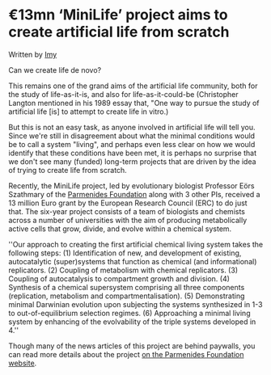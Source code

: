 # €13mn ‘MiniLife’ project aims to create artificial life from scratch
Written by [Imy](http://imytk.github.io)

Can we create life de novo? 

This remains one of the grand aims of the artificial life community, both for the study of life-as-it-is, and also for life-as-it-could-be (Christopher Langton mentioned in his 1989 essay that, "One way to pursue the study of artificial life [is] to attempt to create life in vitro.)

But this is not an easy task, as anyone involved in artificial life will tell you. Since we're still in disagreement about what the minimal conditions would be to call a system "living", and perhaps even less clear on how we would identify that these conditions have been met, it is perhaps no surprise that we don't see many (funded) long-term projects that are driven by the idea of trying to create life from scratch.

Recently, the MiniLife project, led by evolutionary biologist Professor Eörs Szathmary of the [Parmenides Foundation](https://www.parmenides-foundation.org/news/parmenides-foundation-wins-erc-synergy-grant) along with 3 other PIs, received a 13 million Euro grant by the European Research Council (ERC) to do just that. The six-year project consists of a team of biologists and chemists across a number of universities with the aim of producing metabolically active cells that grow, divide, and evolve within a chemical system.

''Our approach to creating the first artificial chemical living system takes the following steps: (1) Identification of new, and development of existing, autocatalytic (super)systems that function as chemical (and informational) replicators. (2) Coupling of metabolism with chemical replicators. (3) Coupling of autocatalysis to compartment growth and division. (4) Synthesis of a chemical supersystem comprising all three components (replication, metabolism and compartmentalisation). (5) Demonstrating minimal Darwinian evolution upon subjecting the systems synthesized in 1-3 to out-of-equilibrium selection regimes. (6) Approaching a minimal living system by enhancing of the evolvability of the triple systems developed in 4.''

Though many of the news articles of this project are behind paywalls, you can read more details about the project [on the Parmenides Foundation website](https://www.parmenides-foundation.org/news/parmenides-foundation-wins-erc-synergy-grant).
